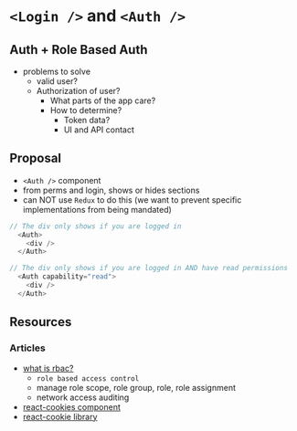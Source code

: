 # `<Login />` and `<Auth />`

## Auth + Role Based Auth

- problems to solve
  - valid user?
  - Authorization of user?
    - What parts of the app care?
    - How to determine?
      - Token data?
      - UI and API contact


## Proposal

- `<Auth />` component
- from perms and login, shows or hides sections
- can NOT use `Redux` to do this (we want to prevent specific implementations from being mandated)

```javascript
// The div only shows if you are logged in
  <Auth>
    <div />
  </Auth>

// The div only shows if you are logged in AND have read permissions
  <Auth capability="read">
    <div />
  </Auth>
```

## Resources

### Articles

- [what is rbac?](https://digitalguardian.com/blog/what-role-based-access-control-rbac-examples-benefits-and-more)
  - `role based access control`
  - manage role scope, role group, role, role assignment
  - network access auditing
- [react-cookies component](https://www.npmjs.com/package/react-cookies)
- [react-cookie library](https://www.npmjs.com/package/react-cookie)